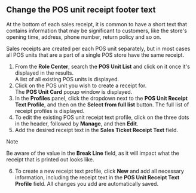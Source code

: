 ## Change the POS unit receipt footer text

At the bottom of each sales receipt, it is common to have a short text that contains information that may be significant to customers, like the store's opening time, address, phone number, return policy and so on.

Sales receipts are created per each POS unit separately, but in most cases all POS units that are a part of a single POS store have the same receipt.

1. From the **Role Center**, search the **POS Unit List** and click on it once it's displayed in the results.  
   A list of all existing POS units is displayed.  
2. Click on the POS unit you wish to create a receipt for.  
   The **POS Unit Card** popup window is displayed.
3. In the **Profiles** panel, click the dropdown next to the **POS Unit Receipt Text Profile**, and then on the **Select from full list** button.
   The full list of receipt profiles is displayed.
4. To edit the existing POS unit receipt text profile, click on the three dots in the header, followed by **Manage**, and then **Edit**.
5. Add the desired receipt text in the **Sales Ticket Receipt Text** field.
> [!NOTE]
> Be aware of the value in the **Break Line** field, as it will impact what the receipt that is printed out looks like.
6. To create a new receipt text profile, click **New** and add all necessary information, including the receipt text in the **POS Unit Receipt Text Profile** field.
   All changes you add are automatically saved.